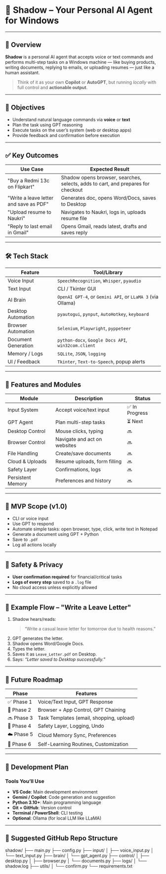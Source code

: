 # 🧠 Shadow – Your Personal AI Agent for Windows

---

## 📌 Overview

**Shadow** is a personal AI agent that accepts voice or text commands and performs multi-step tasks on a Windows machine — like buying products, writing documents, replying to emails, or uploading resumes — just like a human assistant.

> Think of it as your own **Copilot** or **AutoGPT**, but running _locally_ with full control and **actionable output**.

---

## 🎯 Objectives

- Understand natural language commands via **voice** or **text**
- Plan the task using GPT reasoning
- Execute tasks on the user’s system (web or desktop apps)
- Provide feedback and confirmation before execution

---

## ✅ Key Outcomes

| Use Case                               | Expected Result                                                                  |
| -------------------------------------- | -------------------------------------------------------------------------------- |
| "Buy a Redmi 13c on Flipkart"          | Shadow opens browser, searches, selects, adds to cart, and prepares for checkout |
| "Write a leave letter and save as PDF" | Generates doc, opens Word/Docs, saves to Desktop                                 |
| "Upload resume to Naukri"              | Navigates to Naukri, logs in, uploads resume file                                |
| "Reply to last email in Gmail"         | Opens Gmail, reads latest, drafts and saves reply                                |

---

## 🛠️ Tech Stack

| Feature             | Tool/Library                                               |
| ------------------- | ---------------------------------------------------------- |
| Voice Input         | `SpeechRecognition`, `Whisper`, `pyaudio`                  |
| Text Input          | CLI / Tkinter GUI                                          |
| AI Brain            | `OpenAI GPT-4`, or `Gemini API`, or `LLaMA 3` (via Ollama) |
| Desktop Automation  | `pyautogui`, `pynput`, `AutoHotkey`, `keyboard`            |
| Browser Automation  | `Selenium`, `Playwright`, `pyppeteer`                      |
| Document Generation | `python-docx`, `Google Docs API`, `win32com.client`        |
| Memory / Logs       | `SQLite`, `JSON`, `logging`                                |
| UI / Feedback       | `Tkinter`, `Text-to-Speech`, popup alerts                  |

---

## 🧩 Features and Modules

| Module            | Description                  | Status         |
| ----------------- | ---------------------------- | -------------- |
| Input System      | Accept voice/text input      | ✅ In Progress |
| GPT Agent         | Plan multi-step tasks        | ⏳ Next        |
| Desktop Control   | Mouse clicks, typing         | 🔜             |
| Browser Control   | Navigate and act on websites | 🔜             |
| File Handling     | Create/save documents        | 🔜             |
| Cloud & Uploads   | Resume uploads, form filling | 🔜             |
| Safety Layer      | Confirmations, logs          | 🔜             |
| Persistent Memory | Preferences and history      | 🔜             |

---

## 🧪 MVP Scope (v1.0)

- CLI or voice input
- Use GPT to respond
- Automate simple tasks: open browser, type, click, write text in Notepad
- Generate a document using GPT + Python
- Save to `.pdf`
- Log all actions locally

---

## 🔐 Safety & Privacy

- **User confirmation required** for financial/critical tasks
- **Logs of every step** saved to a `.log` file
- No cloud access unless explicitly allowed

---

## 🎨 Example Flow – "Write a Leave Letter"

1. Shadow hears/reads:
   > “Write a casual leave letter for tomorrow due to health reasons.”
2. GPT generates the letter.
3. Shadow opens Word/Google Docs.
4. Types the letter.
5. Saves it as `Leave_Letter.pdf` on Desktop.
6. Says: _“Letter saved to Desktop successfully.”_

---

## 🧱 Future Roadmap

| Phase      | Features                                 |
| ---------- | ---------------------------------------- |
| ✅ Phase 1 | Voice/Text Input, GPT Response           |
| 🔄 Phase 2 | Browser + App Control, GPT Chaining      |
| 🔜 Phase 3 | Task Templates (email, shopping, upload) |
| 🔐 Phase 4 | Safety Layer, Logging, Undo              |
| ☁️ Phase 5 | Cloud Memory Sync, Preferences           |
| 🧠 Phase 6 | Self-Learning Routines, Customization    |

---

## 👷 Development Plan

### Tools You’ll Use

- **VS Code**: Main development environment
- **Gemini / Copilot**: Code generation and suggestion
- **Python 3.10+**: Main programming language
- **Git + GitHub**: Version control
- **Terminal / PowerShell**: CLI testing
- **Optional**: Ollama (for local LLM like LLaMA)

---

## 📁 Suggested GitHub Repo Structure

shadow/
├── main.py
├── config.py
├── input/
│ ├── voice_input.py
│ └── text_input.py
├── brain/
│ └── gpt_agent.py
├── control/
│ ├── desktop.py
│ ├── browser.py
│ └── documents.py
├── logs/
│ └── shadow.log
├── utils/
│ └── confirm.py
└── requirements.txt
